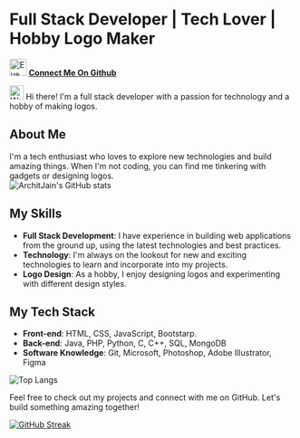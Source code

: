 # Full Stack Developer | Tech Lover | Hobby Logo Maker

<img src="https://user-images.githubusercontent.com/136259634/245551159-6bc56ad8-d6e1-47f9-9c6b-73fc86fe6b83.png" alt="Eye" width="30" height="30" /> [**Connect Me On Github**](https://github.com/ismartboi-07)

<img src="https://user-images.githubusercontent.com/136259634/245551944-cb14ff0b-3deb-4f6d-8a24-6c389171de90.png" alt="Waving Hand Light Skin Tone" width="25" height="25" /> Hi there! I'm a full stack developer with a passion for technology and a hobby of making logos.

## About Me

I'm a tech enthusiast who loves to explore new technologies and build amazing things. When I'm not coding, you can find me tinkering with gadgets or designing logos.
<br>
![ArchitJain's GitHub stats](https://ismartboi07-github-readme-stat.vercel.app/api?username=ismartboi-07&show_icons=true&theme=radical)

## My Skills

- **Full Stack Development**: I have experience in building web applications from the ground up, using the latest technologies and best practices.
- **Technology**: I'm always on the lookout for new and exciting technologies to learn and incorporate into my projects.
- **Logo Design**: As a hobby, I enjoy designing logos and experimenting with different design styles.


## My Tech Stack

- **Front-end**: HTML, CSS, JavaScript, Bootstarp.
- **Back-end**: Java, PHP, Python, C, C++, SQL, MongoDB
- **Software Knowledge**: Git, Microsoft, Photoshop, Adobe Illustrator, Figma

![Top Langs](https://ismartboi07-github-readme-stat.vercel.app/api/top-langs/?username=ismartboi-07&layout=donut)

Feel free to check out my projects and connect with me on GitHub. Let's build something amazing together!

[![GitHub Streak](https://streak-stats.demolab.com?user=ismartboi-07&theme=dark&hide_border=true)](https://git.io/streak-stats)
